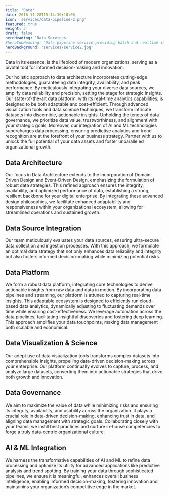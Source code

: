 ```yaml
---
title: 'Data'
date: 2018-11-28T15:14:39+10:00
icon: 'services/data-pipeline-2.png'
featured: true
weight: 3
draft: false
heroHeading: 'Data Services'
#heroSubHeading: 'Data pipeline service providing batch and realtime information'
heroBackground: 'services/service2.jpg'
---
```



Data in its essence, is the lifeblood of modern organizations, serving as a pivotal tool for informed decision-making and innovation.

Our holistic approach to data architecture incorporates cutting-edge methodologies, guaranteeing data integrity, availability, and peak performance. By meticulously integrating your diverse data sources, we amplify data reliability and precision, setting the stage for strategic insights. Our state-of-the-art data platform, with its real-time analytics capabilities, is designed to be both adaptable and cost-efficient. Through advanced visualization tools and data science techniques, we transform intricate datasets into discernible, actionable insights. Upholding the tenets of data governance, we prioritize data value, trustworthiness, and alignment with your strategic goals. Moreover, our integration of AI and ML technologies supercharges data processing, ensuring predictive analytics and trend recognition are at the forefront of your business strategy. Partner with us to unlock the full potential of your data assets and foster unparalleled organizational growth.

## Data Architecture

Our focus in Data Architecture extends to the incorporation of Domain-Driven Design and Event-Driven Design, emphasizing the formulation of robust data strategies. This refined approach ensures the integrity, availability, and optimized performance of data, establishing a strong, resilient backbone for your digital enterprise. By integrating these advanced design philosophies, we facilitate enhanced adaptability and responsiveness within your organizational ecosystem, allowing for streamlined operations and sustained growth.

## Data Source Integration

Our team meticulously evaluates your data sources, ensuring ultra-secure data collection and ingestion processes. With this approach, we formulate an optimal data strategy that not only enhances data reliability and integrity but also fosters informed decision-making while minimizing potential risks.

## Data Platform

We form a robust data platform, integrating core technologies to derive actionable insights from raw data and data in motion. By incorporating data pipelines and streaming, our platform is attuned to capturing real-time insights. This adaptable ecosystem is designed to efficiently run cloud-based data analytics, dynamically adjusting to fluctuating demands over time while ensuring cost-effectiveness. We leverage automation across the data pipelines, facilitating insightful discoveries and fostering deep learning. This approach amplifies your data touchpoints, making data management both scalable and economical.

## Data Visualization & Science

Our adept use of data visualization tools transforms complex datasets into comprehensible insights, propelling data-driven decision-making across your enterprise. Our platform continually evolves to capture, process, and analyze large datasets, converting them into actionable strategies that drive both growth and innovation.

## Data Governance

We aim to maximize the value of data while minimizing risks and ensuring its integrity, availability, and usability across the organization. It plays a crucial role in data-driven decision-making, enhancing trust in data, and aligning data management with strategic goals. Collaborating closely with your teams, we instill best practices and nurture in-house competencies to forge a truly data-centric organizational culture.

## AI & ML Integration
We harness the transformative capabilities of AI and ML to refine data processing and optimize its utility for advanced applications like predictive analysis and trend spotting. By training your data through sophisticated pipelines, we ensure it is meaningful, enhances overall business intelligence, enabling informed decision-making, fostering innovation and maintainins your organization’s competitive edge in the market.